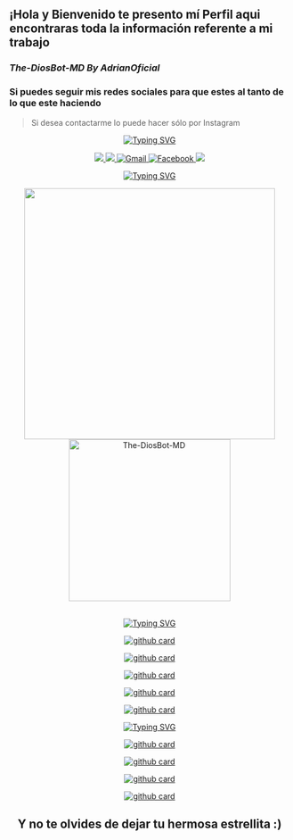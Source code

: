 ## ¡Hola y Bienvenido te presento mí Perfil aqui encontraras toda la información referente a mi trabajo

### ***The-DiosBot-MD By AdrianOficial***

### Si puedes seguir mis redes sociales para que estes al tanto de lo que este haciendo
> Si desea contactarme lo puede hacer sólo por Instagram
<div align="center">
<a href="https://git.io/typing-svg"><img src="https://readme-typing-svg.herokuapp.com?font=Barriecito&duration=3000&pause=500&color=45E7F7&center=true&vCenter=true&width=435&height=50&lines=%E2%9C%A8+CONTACT+ME+%E2%9C%A8" alt="Typing SVG" /></a>
  
<a href="https://instagram.com/sakura-ofc" target="_blank"><img src="https://img.shields.io/badge/-Instagram-%23E4405F?style=for-the-badge&logo=instagram&logoColor=white" target="_blank"/>
<a href="https://www.youtube.com/@sakura-ofc" target="_blank"><img src="https://img.shields.io/badge/YouTube-FF0000?style=for-the-badge&logo=youtube&logoColor=white" target="_blank"/>
<a href="mailto:sakuraofc@gmail.com">
<img src="https://img.shields.io/badge/Gmail-D14836?style=for-the-badge&logo=gmail&logoColor=white" alt="Gmail"/>
<a href="https://www.facebook.com/profile.php?id=1000747411755894&mibextid=ZbWKwL"/>
<img src="https://img.shields.io/badge/Facebook-1877F2?style=for-the-badge&logo=facebook&logoColor=white" alt="Facebook"/>
<a href="https://chat.whatsapp.com/JiV3MmlAynCEMdDkDVQoLu"/>
<img src="https://img.shields.io/badge/👑_The-DiosBot-MD_👑-25D366?style=for-the-badge&logo=whatsapp&logoColor=white"/>

<a href="https://git.io/typing-svg"><img src="https://readme-typing-svg.herokuapp.com?font=Barriecito&duration=3000&pause=500&color=DA51F7&center=true&vCenter=true&width=435&lines=%F0%9F%93%8B+ESTAD%C3%8DSTICAS+%F0%9F%93%8B" alt="Typing SVG" /></a>
</div>
<div align="center">
<a href="https://github.com/The-DiosBot-MD/">
<img src="https://github-readme-stats.vercel.app/api?username=The-DiosBot-MD&include_all_commits=true&count_private=true&show_icons=true&line_height=20&title_color=C372F2&icon_color=EE6FF4&text_color=D3D3D3&bg_color=0,000000,130F40&locale=es" width="450"/>
<img src="https://github-readme-stats.vercel.app/api/top-langs?username=The-DiosBot-MD&show_icons=true&locale=es&layout=compact&line_height=20&title_color=C372F2&icon_color=EE6FF4&text_color=D3D3D3&bg_color=0,000000,130F40" width="290"  alt="The-DiosBot-MD"/>
<br><br>
</a>

<a href="https://git.io/typing-svg"><img src="https://readme-typing-svg.herokuapp.com?font=Barriecito&duration=3000&pause=500&color=ADF7CC&center=true&vCenter=true&width=435&height=30&lines=%F0%9F%92%BB+MIS+PROYECTOS+%F0%9F%92%BB" alt="Typing SVG" /></a>

<a href="https://github.com/The-DiosBot-MD/The-MikuBot-MD">![github card](https://github-readme-stats.vercel.app/api/pin/?username=The-DiosBot-MD&repo=The-MikuBot-MD&theme=merko)</a>

<a href="https://github.com/The-DiosBot-MD/The-MikuBot-MDV2">![github card](https://github-readme-stats.vercel.app/api/pin/?username=The-DiosBot-MD&repo=The-MikuBot-MDV2&theme=merko)</a>

<a href="https://github.com/The-DiosBot-MD/The-MikuBot-MDV3">![github card](https://github-readme-stats.vercel.app/api/pin/?username=The-DiosBot-MD&repo=The-MikuBot-MDV3&theme=merko)</a>

<a href="https://github.com/The-DiosBot-MD/The-MikuBot-MDV4">![github card](https://github-readme-stats.vercel.app/api/pin/?username=The-DiosBot-MD&repo=The-MikuBot-MDV4&theme=merko)</a>

<a href="https://github.com/The-DiosBot-MD/The-MikuBot-MDV5">![github card](https://github-readme-stats.vercel.app/api/pin/?username=The-DiosBot-MD&repo=The-MikuBot-MDV5&theme=merko)</a>

<a href="https://git.io/typing-svg"><img src="https://readme-typing-svg.herokuapp.com?font=Barriecito&duration=3000&pause=500&color=F7A3EF&center=true&vCenter=true&width=435&height=30&lines=%F0%9F%A4%9D+MIS+PROYECTOS+DE+COLABORACI%C3%93N+%F0%9F%A4%9D" alt="Typing SVG" /></a>

<a href="https://github.com/GataNina-Li/GataBot-MD">![github card](https://github-readme-stats.vercel.app/api/pin/?username=GataNina-Li&repo=GataBot-MD&theme=merko)</a>

<a href="https://github.com/GataNina-Li/GataBotLite-MD">![github card](https://github-readme-stats.vercel.app/api/pin/?username=GataNina-Li&repo=GataBotLite-MD&theme=merko)</a>


<a href="https://github.com/Sakura-OFC/The-MieBot-MD">![github card](https://github-readme-stats.vercel.app/api/pin/?username=Sakura-OFC&repo=The-MieBot-MD&theme=merko)</a>

<a href="https://github.com/Sakura-OFC/The-MieBot-MDV2">![github card](https://github-readme-stats.vercel.app/api/pin/?username=Sakura-OFC&repo=The-MieBot-MDV2&theme=merko)</a>

## Y no te olvides de dejar tu hermosa estrellita :)
